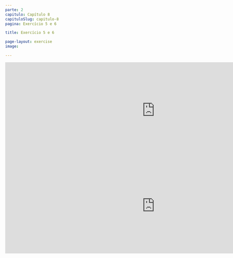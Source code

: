 ```yaml
---
parte: 2
capitulo: Capítulo 8
capituloSlug: capitulo-8
pagina: Exercício 5 e 6

title: Exercício 5 e 6

page-layout: exercise
image:

---
```


<!-- <img src="{{site.baseurl}}/assets/graphics/content/2_1_3_5.png"/> -->
<iframe src="https://player.vimeo.com/video/226770920?title=0&byline=0&portrait=0" width="960" height="307" frameborder="0" webkitallowfullscreen mozallowfullscreen allowfullscreen></iframe>

<!-- <img src="{{site.baseurl}}/assets/graphics/content/2_1_3_6.png"/> -->
<iframe src="https://player.vimeo.com/video/226770912?title=0&byline=0&portrait=0" width="960" height="306" frameborder="0" webkitallowfullscreen mozallowfullscreen allowfullscreen></iframe>